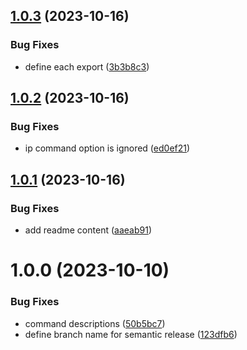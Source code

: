 ## [1.0.3](https://github.com/bchelkowski/roku-dev/compare/v1.0.2...v1.0.3) (2023-10-16)


### Bug Fixes

* define each export ([3b3b8c3](https://github.com/bchelkowski/roku-dev/commit/3b3b8c30d18d42b9043b15fbcba9d39b9f60cd1d))

## [1.0.2](https://github.com/bchelkowski/roku-dev/compare/v1.0.1...v1.0.2) (2023-10-16)


### Bug Fixes

* ip command option is ignored ([ed0ef21](https://github.com/bchelkowski/roku-dev/commit/ed0ef211a7f1d91eae885a8910b42bdb17973614))

## [1.0.1](https://github.com/bchelkowski/roku-dev/compare/v1.0.0...v1.0.1) (2023-10-16)


### Bug Fixes

* add readme content ([aaeab91](https://github.com/bchelkowski/roku-dev/commit/aaeab912d71437d51630fc6a71124e1d55e27bc8))

# 1.0.0 (2023-10-10)


### Bug Fixes

* command descriptions ([50b5bc7](https://github.com/bchelkowski/roku-dev/commit/50b5bc7533163f6b636695061e207383814704da))
* define branch name for semantic release ([123dfb6](https://github.com/bchelkowski/roku-dev/commit/123dfb661e8181944b396fc7875e36c60a0b3e32))

